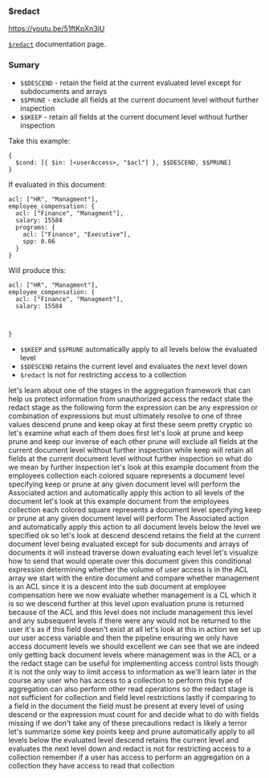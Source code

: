 ### $redact

https://youtu.be/51ftKpXn3iU

[`$redact`](https://docs.mongodb.com/manual/reference/operator/aggregation/redact/) documentation page.

### Sumary

* `$$DESCEND` - retain the field at the current evaluated level except for subdocuments and arrays
* `$$PRUNE` - exclude all fields at the current document level without further inspection
* `$$KEEP` - retain all fields at the current document level without further inspection

Take this example:
```
{
  $cond: [{ $in: [<userAccess>, "$acl"] }, $$DESCEND, $$PRUNE]
}
```

If evaluated in this document:

```
acl: ["HR", "Managment"],
employee_compensation: {
  acl: ["Finance", "Managment"],
  salary: 15584
  programs: {
    acl: ["Finance", "Executive"],
    spp: 0.06
  }
}
```

Will produce this:

```
acl: ["HR", "Managment"],
employee_compensation: {
  acl: ["Finance", "Managment"],
  salary: 15584



}
```

* `$$KEEP` and `$$PRUNE` automatically apply to all levels below the evaluated level
* `$$DESCEND` retains the current level and evaluates the next level down
* `$redact` is not for restricting access to a collection



let's learn about one of the stages in
the aggregation framework that can help
us protect information from unauthorized
access the redact state the redact stage
as the following form the expression can
be any expression or combination of
expressions but must ultimately resolve
to one of three values descend prune and
keep okay at first these seem pretty
cryptic so let's examine what each of
them does first let's look at prune and
keep prune and keep our inverse of each
other
prune will exclude all fields at the
current document level without further
inspection while keep will retain all
fields at the current document level
without further inspection so what do we
mean by further inspection let's look at
this example document from the employees
collection each colored square
represents a document level specifying
keep or prune at any given document
level will perform the Associated action
and automatically apply this action to
all levels of the document let's look at
this example document from the employees
collection each colored square
represents a document level specifying
keep or prune at any given document
level will perform The Associated action
and automatically apply this action to
all document levels below the level we
specified ok so let's look at descend
descend retains the field at the current
document level being evaluated except
for sub documents and arrays of
documents it will instead traverse down
evaluating each level let's visualize
how to send that would operate over this
document given this conditional
expression determining whether the
volume of user access is in the ACL
array we start with the entire document
and compare whether management is an ACL
since it is a descent into the sub
document at employee compensation here
we now evaluate whether management is
a CL which it is so we descend further
at this level upon evaluation prune is
returned because of the ACL and this
level does not include management this
level and any subsequent levels if there
were any would not be returned to the
user it's as if this field doesn't exist
at all let's look at this in action we
set up our user access variable and then
the pipeline ensuring we only have
access document levels we should
excellent we can see that we are indeed
only getting back document levels where
management was in the ACL or a the
redact stage can be useful for
implementing access control lists though
it is not the only way to limit access
to information as we'll learn later in
the course any user who has access to a
collection to perform this type of
aggregation can also perform other read
operations so the redact stage is not
sufficient for collection and field
level restrictions lastly if comparing
to a field in the document the field
must be present at every level of using
descend or the expression must count for
and decide what to do with fields
missing if we don't take any of these
precautions redact is likely a terror
let's summarize some key points keep and
prune automatically apply to all levels
below the evaluated level descend
retains the current level and evaluates
the next level down and redact is not
for restricting access to a collection
remember if a user has access to perform
an aggregation on a collection they have
access to read that collection



